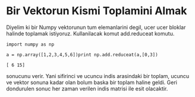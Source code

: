 # Bir Vektorun Kismi Toplamini Almak

Diyelim ki bir Numpy vektorunun tum elemanlarini degil, ucer ucer
bloklar halinde toplamak istiyoruz. Kullanilacak komut add.reduceat
komutu.

```
import numpy as np

a = np.array([1,2,3,4,5,6])print np.add.reduceat(a,[0,3])

[ 6 15]
```

sonucunu verir. Yani sifirinci ve ucuncu indis arasindaki bir toplam,
ucuncu ve vektor sonuna kadar olan bolum baska bir toplam haline
geldi. Geri dondurulen sonuc her zaman verilen indis matrisi ile esit
olacaktir.





